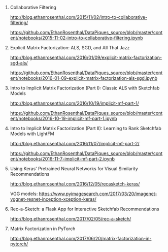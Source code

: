 1. Collaborative Filtering

   http://blog.ethanrosenthal.com/2015/11/02/intro-to-collaborative-filtering/
   
   https://github.com/EthanRosenthal/DataPiques_source/blob/master/content/notebooks/2015-11-02-intro-to-collaborative-filtering.ipynb

2. Explicit Matrix Factorization: ALS, SGD, and All That Jazz

   http://blog.ethanrosenthal.com/2016/01/09/explicit-matrix-factorization-sgd-als/ 
   
   https://github.com/EthanRosenthal/DataPiques_source/blob/master/content/notebooks/2016-01-09-explicit-matrix-factorization-als-sgd.ipynb
   
3. Intro to Implicit Matrix Factorization (Part I): Classic ALS with Sketchfab Models

   http://blog.ethanrosenthal.com/2016/10/19/implicit-mf-part-1/
   
   https://github.com/EthanRosenthal/DataPiques_source/blob/master/content/notebooks/2016-10-19-implicit-mf-part-1.ipynb

4. Intro to Implicit Matrix Factorization (Part II): Learning to Rank Sketchfab Models with LightFM

   http://blog.ethanrosenthal.com/2016/11/07/implicit-mf-part-2/
   
   https://github.com/EthanRosenthal/DataPiques_source/blob/master/content/notebooks/2016-11-7-implicit-mf-part-2.ipynb
   
5. Using Keras' Pretrained Neural Networks for Visual Similarity Recommendations

   http://blog.ethanrosenthal.com/2016/12/05/recasketch-keras/
   
   VGG models: https://www.pyimagesearch.com/2017/03/20/imagenet-vggnet-resnet-inception-xception-keras/
   
6. Rec-a-Sketch: a Flask App for Interactive Sketchfab Recommendations
   
   http://blog.ethanrosenthal.com/2017/02/05/rec-a-sketch/
   
7. Matrix Factorization in PyTorch

   http://blog.ethanrosenthal.com/2017/06/20/matrix-factorization-in-pytorch/
   
   
